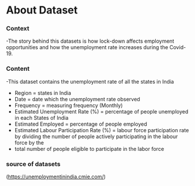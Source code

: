 # About Dataset

### Context
-The story behind this datasets is how lock-down affects employment opportunities and how the unemployment rate increases during the Covid-19.

### Content
-This dataset contains the unemployment rate of all the states in India

- Region = states in India
- Date = date which the unemployment rate observed
- Frequency = measuring frequency (Monthly)
- Estimated Unemployment Rate (%) = percentage of people unemployed in each States of India
- Estimated Employed = percentage of people employed
- Estimated Labour Participation Rate (%) = labour force participation rate by dividing the number of people actively participating in the labour force by the
- total number of people eligible to participate in the labor force

### source of datasets
(https://unemploymentinindia.cmie.com/)